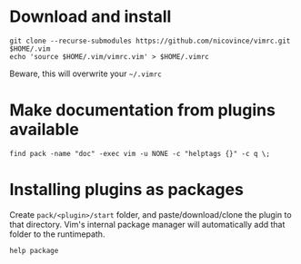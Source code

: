 # Download and install
```
git clone --recurse-submodules https://github.com/nicovince/vimrc.git $HOME/.vim
echo 'source $HOME/.vim/vimrc.vim' > $HOME/.vimrc
```

Beware, this will overwrite your `~/.vimrc`

# Make documentation from plugins available
```
find pack -name "doc" -exec vim -u NONE -c "helptags {}" -c q \;
```

# Installing plugins as packages
Create `pack/<plugin>/start` folder, and paste/download/clone the plugin to that directory. Vim's internal package manager will automatically add that folder to the runtimepath.

```help package```
